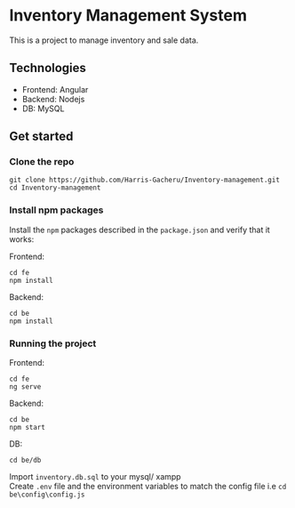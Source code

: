 # Inventory Management System

This is a project to manage inventory and sale data.

## Technologies

* Frontend: Angular
* Backend: Nodejs
* DB: MySQL

## Get started

### Clone the repo

```shell
git clone https://github.com/Harris-Gacheru/Inventory-management.git
cd Inventory-management
```
### Install npm packages

Install the `npm` packages described in the `package.json` and verify that it works:

Frontend: 
```shell
cd fe
npm install
```

Backend: 
```shell
cd be
npm install
```

### Running the project

Frontend: 
```shell
cd fe
ng serve
```

Backend: 
```shell
cd be
npm start
```

DB:
```shell
cd be/db
```

Import `inventory.db.sql` to your mysql/ xampp \
Create `.env` file and the environment variables to match the config file i.e `cd be\config\config.js`
